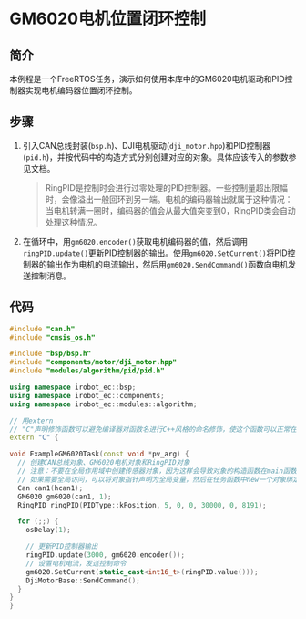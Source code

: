 # GM6020电机位置闭环控制

## 简介

本例程是一个FreeRTOS任务，演示如何使用本库中的GM6020电机驱动和PID控制器实现电机编码器位置闭环控制。

## 步骤

1. 引入CAN总线封装(`bsp.h`)、DJI电机驱动(`dji_motor.hpp`)和PID控制器(`pid.h`)，并按代码中的构造方式分别创建对应的对象。具体应该传入的参数参见文档。

    > RingPID是控制时会进行过零处理的PID控制器。一些控制量超出限幅时，会像溢出一般回环到另一端。电机的编码器输出就属于这种情况：当电机转满一圈时，编码器的值会从最大值突变到0，RingPID类会自动处理这种情况。

2. 在循环中，用`gm6020.encoder()`获取电机编码器的值，然后调用`ringPID.update()`更新PID控制器的输出。使用`gm6020.SetCurrent()`将PID控制器的输出作为电机的电流输出，然后用`gm6020.SendCommand()`函数向电机发送控制消息。

## 代码

```c++
#include "can.h"
#include "cmsis_os.h"

#include "bsp/bsp.h"
#include "components/motor/dji_motor.hpp"
#include "modules/algorithm/pid/pid.h"

using namespace irobot_ec::bsp;
using namespace irobot_ec::components;
using namespace irobot_ec::modules::algorithm;

// 用extern
// "C"声明修饰函数可以避免编译器对函数名进行C++风格的命名修饰，使这个函数可以正常在C语言中调用
extern "C" {

void ExampleGM6020Task(const void *pv_arg) {
  // 创建CAN总线对象、GM6020电机对象和RingPID对象
  // 注意：不要在全局作用域中创建传感器对象，因为这样会导致对象的构造函数在main函数之前调用，而HAL库此时还未初始化
  // 如果需要全局访问，可以将对象指针声明为全局变量，然后在任务函数中new一个对象绑定到指针上
  Can can1(hcan1);
  GM6020 gm6020(can1, 1);
  RingPID ringPID(PIDType::kPosition, 5, 0, 0, 30000, 0, 8191);

  for (;;) {
    osDelay(1);

    // 更新PID控制器输出
    ringPID.update(3000, gm6020.encoder());
    // 设置电机电流，发送控制命令
    gm6020.SetCurrent(static_cast<int16_t>(ringPID.value()));
    DjiMotorBase::SendCommand();
  }
}
}
```